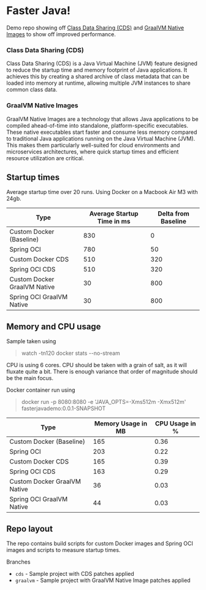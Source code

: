 # Faster Java!

Demo repo showing off [Class Data Sharing (CDS)](https://docs.spring.io/spring-framework/reference/integration/cds.html)
and [GraalVM Native Images](https://docs.spring.io/spring-boot/reference/packaging/native-image/index.html) to show off
improved performance.

### Class Data Sharing (CDS)

Class Data Sharing (CDS) is a Java Virtual Machine (JVM) feature designed to reduce the startup time and memory
footprint
of Java applications. It achieves this by creating a shared archive of class metadata that can be loaded into memory at
runtime,
allowing multiple JVM instances to share common class data.

### GraalVM Native Images

GraalVM Native Images are a technology that allows Java applications to be compiled ahead-of-time into standalone,
platform-specific executables. These native executables start faster and consume less memory compared to traditional
Java applications running on the Java Virtual Machine (JVM).
This makes them particularly well-suited for cloud environments and microservices architectures,
where quick startup times and efficient resource utilization are critical.

## Startup times

Average startup time over 20 runs. Using Docker on a Macbook Air M3 with 24gb.

| Type                         | Average Startup Time in ms | Delta from Baseline |
|------------------------------|----------------------------|---------------------|
| Custom Docker (Baseline)     | 830                        | 0                   |
| Spring OCI                   | 780                        | 50                  |
| Custom Docker CDS            | 510                        | 320                 |
| Spring OCI CDS               | 510                        | 320                 |
| Custom Docker GraalVM Native | 30                         | 800                 |
| Spring OCI GraalVM Native    | 30                         | 800                 |

## Memory and CPU usage

Sample taken using

> watch -tn120 docker stats --no-stream

CPU is using 6 cores. CPU should be taken with a grain of salt, as it will fluxate quite a bit.
There is enough variance that order of magnitude should be the main focus.

Docker container run using

> docker run -p 8080:8080 -e 'JAVA_OPTS=-Xms512m -Xmx512m' fasterjavademo:0.0.1-SNAPSHOT

| Type                         | Memory Usage in MB | CPU Usage in % |
|------------------------------|--------------------|----------------|
| Custom Docker (Baseline)     | 165                | 0.36           |
| Spring OCI                   | 203                | 0.22           |
| Custom Docker CDS            | 165                | 0.39           |
| Spring OCI CDS               | 163                | 0.29           |
| Custom Docker GraalVM Native | 36                 | 0.03           |
| Spring OCI GraalVM Native    | 44                 | 0.03           |

## Repo layout

The repo contains build scripts for custom Docker images and Spring OCI images and scripts to measure startup times.

Branches

* `cds` - Sample project with CDS patches applied
* `graalvm` - Sample project with GraalVM Native Image patches applied